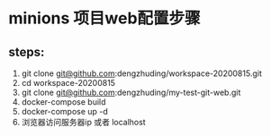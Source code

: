 # minions 项目web配置步骤

## steps:

1. git clone git@github.com:dengzhuding/workspace-20200815.git
2. cd workspace-20200815
3. git clone git@github.com:dengzhuding/my-test-git-web.git
4. docker-compose build
5. docker-compose up -d
6. 浏览器访问服务器ip 或者 localhost
